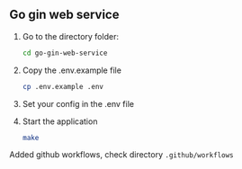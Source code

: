 ## Go gin web service

1. Go to the directory folder:
    ```sh
    cd go-gin-web-service
    ```
   
2. Copy the .env.example file
   ```sh
   cp .env.example .env
    ```
   
3. Set your config in the .env file
4. Start the application
   ```sh
   make
   ```


Added github workflows, check directory `.github/workflows`
